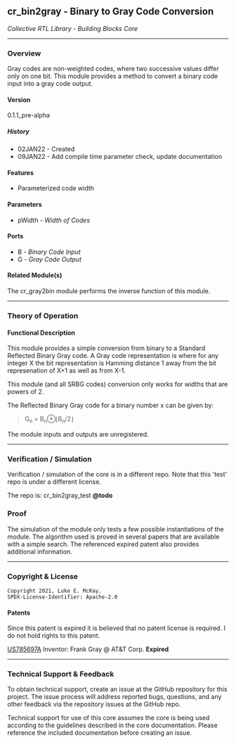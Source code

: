 ## cr_bin2gray - Binary to Gray Code Conversion

*Collective RTL Library - Building Blocks Core*

-----
### Overview

Gray codes are non-weighted codes, where two successive values differ only on
one bit. This module provides a method to convert a binary code input into a
gray code output.

#### Version

0.1.1_pre-alpha

##### History

- 02JAN22 - Created
- 09JAN22 - Add compile time parameter check, update documentation

#### Features

- Parameterized code width

#### Parameters

- pWidth  - *Width of Codes*

#### Ports

- B  - *Binary Code Input*
- G  - *Gray Code Output*

#### Related Module(s)

The cr_gray2bin module performs the inverse function of this module.

-----
### Theory of Operation

#### Functional Description

This module provides a simple conversion from binary to a Standard Reflected
Binary Gray code. A Gray code representation is where for any integer X the bit
representation is Hamming distance 1 away from the bit represenation of X+1 as
well as from X-1.

This module (and all SRBG codes) conversion only works for widths that are
powers of 2.

The Reflected Binary Gray code for a binary number x can be given by:

> G<sub>n</sub> = B<sub>n</sub>⊕⌊B<sub>n</sub>/2⌋

The module inputs and outputs are unregistered.

-----
### Verification / Simulation

Verification / simulation of the core is in a different repo. Note that this
'test' repo is under a different license.

The repo is: cr_bin2gray_test **@todo**

### Proof

The simulation of the module only tests a few possible instantiations of the
module. The algorithm used is proved in several papers that are available with
a simple search. The referenced expired patent also provides additional
information.

-----
### Copyright & License

```
Copyright 2021, Luke E. McKay.
SPDX-License-Identifier: Apache-2.0
```

#### Patents

Since this patent is expired it is believed that no patent license is required.
I do not hold rights to this patent.

[US785697A](https://patents.google.com/patent/US2632058A/en)
Inventor: Frank Gray @ AT&T Corp. **Expired**

-----
### Technical Support & Feedback

To obtain technical support, create an issue at the GitHub repository for this
project. The issue process will address reported bugs, questions, and any other
feedback via the repository issues at the GitHub repo.

Technical support for use of this core assumes the core is being used according
to the guidelines described in the core documentation. Please reference the
included documentation before creating an issue.
